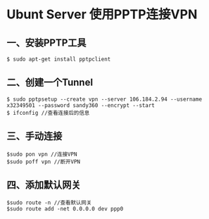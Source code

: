 # Ubunt Server 使用PPTP连接VPN
## 一、安装PPTP工具
```
$ sudo apt-get install pptpclient 
```
## 二、创建一个Tunnel
```
$ sudo pptpsetup --create vpn --server 106.184.2.94 --username x32349501 --password sandy360 --encrypt --start
$ ifconfig //查看连接后的信息
```

## 三、手动连接
```
$sudo pon vpn //连接VPN
$sudo poff vpn //断开VPN
```

## 四、添加默认网关
```
$sudo route -n //查看默认网关
$sudo route add -net 0.0.0.0 dev ppp0
```

